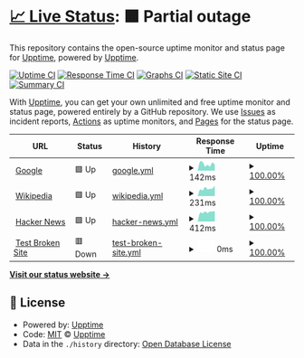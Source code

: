 # [📈 Live Status](https://civilian.github.io/uptime.js/): <!--live status--> **🟧 Partial outage**

This repository contains the open-source uptime monitor and status page for [Upptime](https://upptime.js.org), powered by [Upptime](https://github.com/upptime/upptime).

[![Uptime CI](https://github.com/civilian/uptime.js/workflows/Uptime%20CI/badge.svg)](https://github.com/civilian/uptime.js/actions?query=workflow%3A%22Uptime+CI%22)
[![Response Time CI](https://github.com/civilian/uptime.js/workflows/Response%20Time%20CI/badge.svg)](https://github.com/civilian/uptime.js/actions?query=workflow%3A%22Response+Time+CI%22)
[![Graphs CI](https://github.com/civilian/uptime.js/workflows/Graphs%20CI/badge.svg)](https://github.com/civilian/uptime.js/actions?query=workflow%3A%22Graphs+CI%22)
[![Static Site CI](https://github.com/civilian/uptime.js/workflows/Static%20Site%20CI/badge.svg)](https://github.com/civilian/uptime.js/actions?query=workflow%3A%22Static+Site+CI%22)
[![Summary CI](https://github.com/civilian/uptime.js/workflows/Summary%20CI/badge.svg)](https://github.com/civilian/uptime.js/actions?query=workflow%3A%22Summary+CI%22)

With [Upptime](https://upptime.js.org), you can get your own unlimited and free uptime monitor and status page, powered entirely by a GitHub repository. We use [Issues](https://github.com/upptime/upptime/issues) as incident reports, [Actions](https://github.com/civilian/uptime.js/actions) as uptime monitors, and [Pages](https://upptime.github.io/upptime) for the status page.

<!--start: status pages-->
<!-- This summary is generated by Upptime (https://github.com/upptime/upptime) -->
<!-- Do not edit this manually, your changes will be overwritten -->
<!-- prettier-ignore -->
| URL | Status | History | Response Time | Uptime |
| --- | ------ | ------- | ------------- | ------ |
| <img alt="" src="https://icons.duckduckgo.com/ip3/www.google.com.ico" height="13"> [Google](https://www.google.com) | 🟩 Up | [google.yml](https://github.com/civilian/uptime.js/commits/HEAD/history/google.yml) | <details><summary><img alt="Response time graph" src="./graphs/google/response-time-week.png" height="20"> 142ms</summary><br><a href="https://civilian.github.io/uptime.js/history/google"><img alt="Response time 111" src="https://img.shields.io/endpoint?url=https%3A%2F%2Fraw.githubusercontent.com%2Fcivilian%2Fuptime.js%2FHEAD%2Fapi%2Fgoogle%2Fresponse-time.json"></a><br><a href="https://civilian.github.io/uptime.js/history/google"><img alt="24-hour response time 130" src="https://img.shields.io/endpoint?url=https%3A%2F%2Fraw.githubusercontent.com%2Fcivilian%2Fuptime.js%2FHEAD%2Fapi%2Fgoogle%2Fresponse-time-day.json"></a><br><a href="https://civilian.github.io/uptime.js/history/google"><img alt="7-day response time 142" src="https://img.shields.io/endpoint?url=https%3A%2F%2Fraw.githubusercontent.com%2Fcivilian%2Fuptime.js%2FHEAD%2Fapi%2Fgoogle%2Fresponse-time-week.json"></a><br><a href="https://civilian.github.io/uptime.js/history/google"><img alt="30-day response time 119" src="https://img.shields.io/endpoint?url=https%3A%2F%2Fraw.githubusercontent.com%2Fcivilian%2Fuptime.js%2FHEAD%2Fapi%2Fgoogle%2Fresponse-time-month.json"></a><br><a href="https://civilian.github.io/uptime.js/history/google"><img alt="1-year response time 112" src="https://img.shields.io/endpoint?url=https%3A%2F%2Fraw.githubusercontent.com%2Fcivilian%2Fuptime.js%2FHEAD%2Fapi%2Fgoogle%2Fresponse-time-year.json"></a></details> | <details><summary><a href="https://civilian.github.io/uptime.js/history/google">100.00%</a></summary><a href="https://civilian.github.io/uptime.js/history/google"><img alt="All-time uptime 100.00%" src="https://img.shields.io/endpoint?url=https%3A%2F%2Fraw.githubusercontent.com%2Fcivilian%2Fuptime.js%2FHEAD%2Fapi%2Fgoogle%2Fuptime.json"></a><br><a href="https://civilian.github.io/uptime.js/history/google"><img alt="24-hour uptime 100.00%" src="https://img.shields.io/endpoint?url=https%3A%2F%2Fraw.githubusercontent.com%2Fcivilian%2Fuptime.js%2FHEAD%2Fapi%2Fgoogle%2Fuptime-day.json"></a><br><a href="https://civilian.github.io/uptime.js/history/google"><img alt="7-day uptime 100.00%" src="https://img.shields.io/endpoint?url=https%3A%2F%2Fraw.githubusercontent.com%2Fcivilian%2Fuptime.js%2FHEAD%2Fapi%2Fgoogle%2Fuptime-week.json"></a><br><a href="https://civilian.github.io/uptime.js/history/google"><img alt="30-day uptime 100.00%" src="https://img.shields.io/endpoint?url=https%3A%2F%2Fraw.githubusercontent.com%2Fcivilian%2Fuptime.js%2FHEAD%2Fapi%2Fgoogle%2Fuptime-month.json"></a><br><a href="https://civilian.github.io/uptime.js/history/google"><img alt="1-year uptime 99.99%" src="https://img.shields.io/endpoint?url=https%3A%2F%2Fraw.githubusercontent.com%2Fcivilian%2Fuptime.js%2FHEAD%2Fapi%2Fgoogle%2Fuptime-year.json"></a></details>
| <img alt="" src="https://icons.duckduckgo.com/ip3/en.wikipedia.org.ico" height="13"> [Wikipedia](https://en.wikipedia.org) | 🟩 Up | [wikipedia.yml](https://github.com/civilian/uptime.js/commits/HEAD/history/wikipedia.yml) | <details><summary><img alt="Response time graph" src="./graphs/wikipedia/response-time-week.png" height="20"> 231ms</summary><br><a href="https://civilian.github.io/uptime.js/history/wikipedia"><img alt="Response time 212" src="https://img.shields.io/endpoint?url=https%3A%2F%2Fraw.githubusercontent.com%2Fcivilian%2Fuptime.js%2FHEAD%2Fapi%2Fwikipedia%2Fresponse-time.json"></a><br><a href="https://civilian.github.io/uptime.js/history/wikipedia"><img alt="24-hour response time 316" src="https://img.shields.io/endpoint?url=https%3A%2F%2Fraw.githubusercontent.com%2Fcivilian%2Fuptime.js%2FHEAD%2Fapi%2Fwikipedia%2Fresponse-time-day.json"></a><br><a href="https://civilian.github.io/uptime.js/history/wikipedia"><img alt="7-day response time 231" src="https://img.shields.io/endpoint?url=https%3A%2F%2Fraw.githubusercontent.com%2Fcivilian%2Fuptime.js%2FHEAD%2Fapi%2Fwikipedia%2Fresponse-time-week.json"></a><br><a href="https://civilian.github.io/uptime.js/history/wikipedia"><img alt="30-day response time 232" src="https://img.shields.io/endpoint?url=https%3A%2F%2Fraw.githubusercontent.com%2Fcivilian%2Fuptime.js%2FHEAD%2Fapi%2Fwikipedia%2Fresponse-time-month.json"></a><br><a href="https://civilian.github.io/uptime.js/history/wikipedia"><img alt="1-year response time 222" src="https://img.shields.io/endpoint?url=https%3A%2F%2Fraw.githubusercontent.com%2Fcivilian%2Fuptime.js%2FHEAD%2Fapi%2Fwikipedia%2Fresponse-time-year.json"></a></details> | <details><summary><a href="https://civilian.github.io/uptime.js/history/wikipedia">100.00%</a></summary><a href="https://civilian.github.io/uptime.js/history/wikipedia"><img alt="All-time uptime 100.00%" src="https://img.shields.io/endpoint?url=https%3A%2F%2Fraw.githubusercontent.com%2Fcivilian%2Fuptime.js%2FHEAD%2Fapi%2Fwikipedia%2Fuptime.json"></a><br><a href="https://civilian.github.io/uptime.js/history/wikipedia"><img alt="24-hour uptime 100.00%" src="https://img.shields.io/endpoint?url=https%3A%2F%2Fraw.githubusercontent.com%2Fcivilian%2Fuptime.js%2FHEAD%2Fapi%2Fwikipedia%2Fuptime-day.json"></a><br><a href="https://civilian.github.io/uptime.js/history/wikipedia"><img alt="7-day uptime 100.00%" src="https://img.shields.io/endpoint?url=https%3A%2F%2Fraw.githubusercontent.com%2Fcivilian%2Fuptime.js%2FHEAD%2Fapi%2Fwikipedia%2Fuptime-week.json"></a><br><a href="https://civilian.github.io/uptime.js/history/wikipedia"><img alt="30-day uptime 100.00%" src="https://img.shields.io/endpoint?url=https%3A%2F%2Fraw.githubusercontent.com%2Fcivilian%2Fuptime.js%2FHEAD%2Fapi%2Fwikipedia%2Fuptime-month.json"></a><br><a href="https://civilian.github.io/uptime.js/history/wikipedia"><img alt="1-year uptime 100.00%" src="https://img.shields.io/endpoint?url=https%3A%2F%2Fraw.githubusercontent.com%2Fcivilian%2Fuptime.js%2FHEAD%2Fapi%2Fwikipedia%2Fuptime-year.json"></a></details>
| <img alt="" src="https://icons.duckduckgo.com/ip3/news.ycombinator.com.ico" height="13"> [Hacker News](https://news.ycombinator.com) | 🟩 Up | [hacker-news.yml](https://github.com/civilian/uptime.js/commits/HEAD/history/hacker-news.yml) | <details><summary><img alt="Response time graph" src="./graphs/hacker-news/response-time-week.png" height="20"> 412ms</summary><br><a href="https://civilian.github.io/uptime.js/history/hacker-news"><img alt="Response time 304" src="https://img.shields.io/endpoint?url=https%3A%2F%2Fraw.githubusercontent.com%2Fcivilian%2Fuptime.js%2FHEAD%2Fapi%2Fhacker-news%2Fresponse-time.json"></a><br><a href="https://civilian.github.io/uptime.js/history/hacker-news"><img alt="24-hour response time 454" src="https://img.shields.io/endpoint?url=https%3A%2F%2Fraw.githubusercontent.com%2Fcivilian%2Fuptime.js%2FHEAD%2Fapi%2Fhacker-news%2Fresponse-time-day.json"></a><br><a href="https://civilian.github.io/uptime.js/history/hacker-news"><img alt="7-day response time 412" src="https://img.shields.io/endpoint?url=https%3A%2F%2Fraw.githubusercontent.com%2Fcivilian%2Fuptime.js%2FHEAD%2Fapi%2Fhacker-news%2Fresponse-time-week.json"></a><br><a href="https://civilian.github.io/uptime.js/history/hacker-news"><img alt="30-day response time 381" src="https://img.shields.io/endpoint?url=https%3A%2F%2Fraw.githubusercontent.com%2Fcivilian%2Fuptime.js%2FHEAD%2Fapi%2Fhacker-news%2Fresponse-time-month.json"></a><br><a href="https://civilian.github.io/uptime.js/history/hacker-news"><img alt="1-year response time 300" src="https://img.shields.io/endpoint?url=https%3A%2F%2Fraw.githubusercontent.com%2Fcivilian%2Fuptime.js%2FHEAD%2Fapi%2Fhacker-news%2Fresponse-time-year.json"></a></details> | <details><summary><a href="https://civilian.github.io/uptime.js/history/hacker-news">100.00%</a></summary><a href="https://civilian.github.io/uptime.js/history/hacker-news"><img alt="All-time uptime 99.97%" src="https://img.shields.io/endpoint?url=https%3A%2F%2Fraw.githubusercontent.com%2Fcivilian%2Fuptime.js%2FHEAD%2Fapi%2Fhacker-news%2Fuptime.json"></a><br><a href="https://civilian.github.io/uptime.js/history/hacker-news"><img alt="24-hour uptime 100.00%" src="https://img.shields.io/endpoint?url=https%3A%2F%2Fraw.githubusercontent.com%2Fcivilian%2Fuptime.js%2FHEAD%2Fapi%2Fhacker-news%2Fuptime-day.json"></a><br><a href="https://civilian.github.io/uptime.js/history/hacker-news"><img alt="7-day uptime 100.00%" src="https://img.shields.io/endpoint?url=https%3A%2F%2Fraw.githubusercontent.com%2Fcivilian%2Fuptime.js%2FHEAD%2Fapi%2Fhacker-news%2Fuptime-week.json"></a><br><a href="https://civilian.github.io/uptime.js/history/hacker-news"><img alt="30-day uptime 100.00%" src="https://img.shields.io/endpoint?url=https%3A%2F%2Fraw.githubusercontent.com%2Fcivilian%2Fuptime.js%2FHEAD%2Fapi%2Fhacker-news%2Fuptime-month.json"></a><br><a href="https://civilian.github.io/uptime.js/history/hacker-news"><img alt="1-year uptime 99.92%" src="https://img.shields.io/endpoint?url=https%3A%2F%2Fraw.githubusercontent.com%2Fcivilian%2Fuptime.js%2FHEAD%2Fapi%2Fhacker-news%2Fuptime-year.json"></a></details>
| <img alt="" src="https://icons.duckduckgo.com/ip3/thissitedoesnotexist.koj.co.ico" height="13"> [Test Broken Site](https://thissitedoesnotexist.koj.co) | 🟥 Down | [test-broken-site.yml](https://github.com/civilian/uptime.js/commits/HEAD/history/test-broken-site.yml) | <details><summary><img alt="Response time graph" src="./graphs/test-broken-site/response-time-week.png" height="20"> 0ms</summary><br><a href="https://civilian.github.io/uptime.js/history/test-broken-site"><img alt="Response time 0" src="https://img.shields.io/endpoint?url=https%3A%2F%2Fraw.githubusercontent.com%2Fcivilian%2Fuptime.js%2FHEAD%2Fapi%2Ftest-broken-site%2Fresponse-time.json"></a><br><a href="https://civilian.github.io/uptime.js/history/test-broken-site"><img alt="24-hour response time 0" src="https://img.shields.io/endpoint?url=https%3A%2F%2Fraw.githubusercontent.com%2Fcivilian%2Fuptime.js%2FHEAD%2Fapi%2Ftest-broken-site%2Fresponse-time-day.json"></a><br><a href="https://civilian.github.io/uptime.js/history/test-broken-site"><img alt="7-day response time 0" src="https://img.shields.io/endpoint?url=https%3A%2F%2Fraw.githubusercontent.com%2Fcivilian%2Fuptime.js%2FHEAD%2Fapi%2Ftest-broken-site%2Fresponse-time-week.json"></a><br><a href="https://civilian.github.io/uptime.js/history/test-broken-site"><img alt="30-day response time 0" src="https://img.shields.io/endpoint?url=https%3A%2F%2Fraw.githubusercontent.com%2Fcivilian%2Fuptime.js%2FHEAD%2Fapi%2Ftest-broken-site%2Fresponse-time-month.json"></a><br><a href="https://civilian.github.io/uptime.js/history/test-broken-site"><img alt="1-year response time 0" src="https://img.shields.io/endpoint?url=https%3A%2F%2Fraw.githubusercontent.com%2Fcivilian%2Fuptime.js%2FHEAD%2Fapi%2Ftest-broken-site%2Fresponse-time-year.json"></a></details> | <details><summary><a href="https://civilian.github.io/uptime.js/history/test-broken-site">100.00%</a></summary><a href="https://civilian.github.io/uptime.js/history/test-broken-site"><img alt="All-time uptime 100.00%" src="https://img.shields.io/endpoint?url=https%3A%2F%2Fraw.githubusercontent.com%2Fcivilian%2Fuptime.js%2FHEAD%2Fapi%2Ftest-broken-site%2Fuptime.json"></a><br><a href="https://civilian.github.io/uptime.js/history/test-broken-site"><img alt="24-hour uptime 100.00%" src="https://img.shields.io/endpoint?url=https%3A%2F%2Fraw.githubusercontent.com%2Fcivilian%2Fuptime.js%2FHEAD%2Fapi%2Ftest-broken-site%2Fuptime-day.json"></a><br><a href="https://civilian.github.io/uptime.js/history/test-broken-site"><img alt="7-day uptime 100.00%" src="https://img.shields.io/endpoint?url=https%3A%2F%2Fraw.githubusercontent.com%2Fcivilian%2Fuptime.js%2FHEAD%2Fapi%2Ftest-broken-site%2Fuptime-week.json"></a><br><a href="https://civilian.github.io/uptime.js/history/test-broken-site"><img alt="30-day uptime 100.00%" src="https://img.shields.io/endpoint?url=https%3A%2F%2Fraw.githubusercontent.com%2Fcivilian%2Fuptime.js%2FHEAD%2Fapi%2Ftest-broken-site%2Fuptime-month.json"></a><br><a href="https://civilian.github.io/uptime.js/history/test-broken-site"><img alt="1-year uptime 100.00%" src="https://img.shields.io/endpoint?url=https%3A%2F%2Fraw.githubusercontent.com%2Fcivilian%2Fuptime.js%2FHEAD%2Fapi%2Ftest-broken-site%2Fuptime-year.json"></a></details>

<!--end: status pages-->

[**Visit our status website →**](https://upptime.github.io/upptime)

## 📄 License

- Powered by: [Upptime](https://github.com/upptime/upptime)
- Code: [MIT](./LICENSE) © [Upptime](https://upptime.js.org)
- Data in the `./history` directory: [Open Database License](https://opendatacommons.org/licenses/odbl/1-0/)
